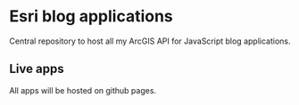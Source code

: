 # Esri blog applications
Central repository to host all my ArcGIS API for JavaScript blog applications.

## Live apps
All apps will be hosted on github pages.
